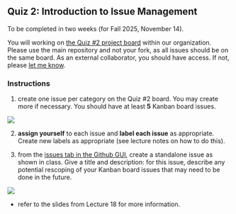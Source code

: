## Quiz 2: Introduction to Issue Management
To be completed in two weeks (for Fall 2025, November 14). 

You will working on [the Quiz #2 project board](https://github.com/orgs/OREL-group/projects/23/views/1) within our organization. Please use the main repository and not your fork, as all issues should be on the same board. As an external collaborator, you should have access. If not, please [let me know](mailto:balicea@illinois.edu).

### Instructions    
1) create one issue per category on the Quiz #2 board. You may create more if necessary. You should have at least **5** Kanban board issues. 

![](https://user-images.githubusercontent.com/19001437/225823105-a98d408b-adc8-47f9-8e90-768d633e3e3b.png)


2) **assign yourself** to each issue and **label each issue** as appropriate. Create new labels as appropriate (see lecture notes on how to do this).  


3) from the [issues tab in the Github GUI](https://github.com/OREL-group/Project-Management/issues), create a standalone issue as shown in class. Give a title and description: for this issue, describe any potential rescoping of your Kanban board issues that may need to be done in the future.

![](https://user-images.githubusercontent.com/19001437/225823530-eb1f3a52-1346-43ae-b5da-13c9d1fadca3.png)

* refer to the slides from Lecture 18 for more information.
